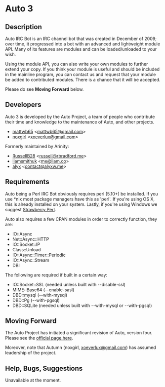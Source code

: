 Auto 3
======

Description
-----------

Auto IRC Bot is an IRC channel bot that was created in
December of 2009; over time, it progressed into a bot with an
advanced and lightweight module API. Many of its features
are modules and can be loaded/unloaded to your wish.

Using the module API, you can also write your own modules to
further extend your copy.  If you think your module is useful
and should be included in the mainline program, you can
contact us and request that your module be added to
contributed modules. There is a chance that it will be accepted.

Please do see **Moving Forward** below.

Developers
----------

Auto 3 is developed by the Auto Project, a team
of people who contribute their time and knowledge to the
maintenance of Auto, and other projects.

- [mattwb65](https://github.com/mattwb65) &lt;mattwb65@gmail.com&gt;
- [noxgirl](https://github.com/noxgirl) &lt;xoeverlux@gmail.com&gt;

Formerly maintained by Arinity:

- [RussellB28](https://github.com/RussellB28) &lt;russell@rbradford.me&gt;
- [liamsmithuk](https://github.com/liamsmithuk) &lt;me@liam.co&gt;
- [alyx](https://github.com/alyx) &lt;contact@alyxw.me&gt;

Requirements
------------

Auto being a Perl IRC Bot obviously requires perl (5.10+) be installed. If you
use \*nix most package managers have this as 'perl'. If you're using OS X, this
is already installed on your system. Lastly, if you're using Windows we suggest
[Strawberry Perl](http://strawberryperl.com/).

Auto also requires a few CPAN modules in order to correctly function, they are:

+ IO::Async
+ Net::Async::HTTP
+ IO::Socket::IP
+ Class::Unload
+ IO::Async::Timer::Periodic
+ IO::Async::Stream
+ DBI

The following are required if built in a certain way:
+ IO::Socket::SSL (needed unless built with --disable-ssl)
+ MIME::Base64 (--enable-sasl)
+ DBD::mysql (--with-mysql)
+ DBD::Pg (--with-pgsql)
+ DBD::SQLite (needed unless built with --with-mysql or --with-pgsql)

Moving Forward
--------------

The Auto Project has initiated a significant revision of Auto, version four.
Please see the [official page here](http://git.io/autobot).

Moreover, note that Autumn (noxgirl, xoeverlux@gmail.com) has assumed
leadership of the project.

Help, Bugs, Suggestions
-----------------------

Unavailable at the moment.
